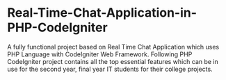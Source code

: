 # Real-Time-Chat-Application-in-PHP-CodeIgniter
A fully functional project based on Real Time Chat  Application which uses PHP Language with CodeIgniter Web Framework. Following PHP  CodeIgniter project contains all the top essential features which can be in use for the second year, final year IT students for their college projects. 
